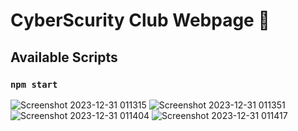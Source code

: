 # CyberScurity Club Webpage :heartbeat:

## Available Scripts
### `npm start`

![Screenshot 2023-12-31 011315](https://github.com/MistyBlunch/CyberSecurityClub/assets/29315728/4baaae8a-0fe8-42c5-9088-1291eedd460b)
![Screenshot 2023-12-31 011351](https://github.com/MistyBlunch/CyberSecurityClub/assets/29315728/cb502c4a-f0db-4e46-bc45-b98ae00b3417)
![Screenshot 2023-12-31 011404](https://github.com/MistyBlunch/CyberSecurityClub/assets/29315728/437e92cd-22e9-40dd-8eb2-5c3dd3afeef2)
![Screenshot 2023-12-31 011417](https://github.com/MistyBlunch/CyberSecurityClub/assets/29315728/4e4727c1-ccae-4f28-89c3-76e3ea62100a)
